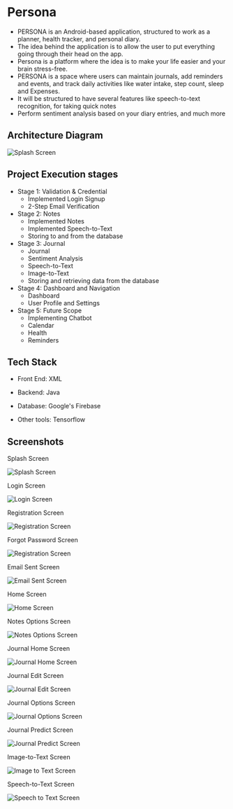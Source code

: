 
# Persona

- PERSONA is an Android-based application, structured to work as a  planner, health tracker, and personal diary.
- The idea behind the application is to allow the user to put everything going through their head on the app. 
- Persona is a platform where the idea is to make your life easier and your brain stress-free.
- PERSONA is a space where users can maintain journals, add reminders and events, and track daily activities like water intake, step count, sleep and Expenses.
- It will be structured to have several features like speech-to-text recognition, for taking quick notes
- Perform sentiment analysis based on your diary entries, and much more







## Architecture Diagram
![Splash Screen](https://github.com/Royalaviation18/Persona/blob/main/Architecture_persona.drawio.png)



## Project Execution stages

- Stage 1:  Validation & Credential
    - Implemented Login Signup 
    - 2-Step Email Verification
- Stage 2: Notes 
    - Implemented Notes
    - Implemented Speech-to-Text
    - Storing to and from the database
- Stage 3: Journal
    - Journal
    - Sentiment Analysis
    - Speech-to-Text
    - Image-to-Text
    - Storing and retrieving data from the database
- Stage 4: Dashboard and Navigation
    - Dashboard
    - User Profile and Settings
- Stage 5: Future Scope
    - Implementing Chatbot
    - Calendar
    - Health
    - Reminders
    
## Tech Stack

- Front End: XML

- Backend: Java

- Database: Google's Firebase

- Other tools: Tensorflow


## Screenshots

Splash Screen

![Splash Screen](https://github.com/Royalaviation18/Persona/blob/main/splashScreen.png)

Login Screen

![Login Screen](https://github.com/Royalaviation18/Persona/blob/main/login.png)

Registration Screen

![Registration Screen](https://github.com/Royalaviation18/Persona/blob/main/registration.png)


Forgot Password Screen

![Registration Screen](https://github.com/Royalaviation18/Persona/blob/main/forPass.png)


Email Sent Screen

![Email Sent Screen](https://github.com/Royalaviation18/Persona/blob/main/emailSent.png)


Home Screen

![Home Screen](https://github.com/Royalaviation18/Persona/blob/main/homeScreen.jpg)


Notes Options Screen

![Notes Options Screen](https://github.com/Royalaviation18/Persona/blob/main/notesOption.jpg)


Journal Home Screen

![Journal Home Screen](https://github.com/Royalaviation18/Persona/blob/main/journalHome.jpg)


Journal Edit Screen

![Journal Edit Screen](https://github.com/Royalaviation18/Persona/blob/main/journalEdit.jpg)


Journal Options Screen

![Journal Options Screen](https://github.com/Royalaviation18/Persona/blob/main/journalOptions.jpg)


Journal Predict Screen

![Journal Predict Screen](https://github.com/Royalaviation18/Persona/blob/main/journalPredict.jpg)


Image-to-Text Screen

![Image to Text Screen](https://github.com/Royalaviation18/Persona/blob/main/imageToText.jpg)


Speech-to-Text Screen

![Speech to Text Screen](https://github.com/Royalaviation18/Persona/blob/main/speechToText.jpg)







